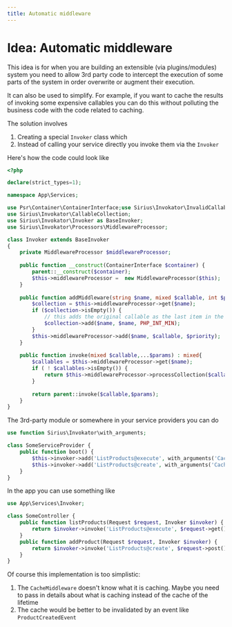 ```yaml
---
title: Automatic middleware
---
```


# Idea: Automatic middleware

This idea is for when you are building an extensible (via plugins/modules) system you need to allow 3rd party code to intercept the execution of some parts of the system in order overwrite or augment their execution.

It can also be used to simplify. For example, if you want to cache the results of invoking some expensive callables you can do this without polluting the business code with the code related to caching.

The solution involves 

1. Creating a special `Invoker` class which
2. Instead of calling your service directly you invoke them via the `Invoker`

Here's how the code could look like

```php
<?php

declare(strict_types=1);

namespace App\Services;

use Psr\Container\ContainerInterface;use Sirius\Invokator\InvalidCallableException;
use Sirius\Invokator\CallableCollection;
use Sirius\Invokator\Invoker as BaseInvoker;
use Sirius\Invokator\Processors\MiddlewareProcessor;

class Invoker extends BaseInvoker
{
    private MiddlewareProcessor $middlewareProcessor;
    
    public function __construct(ContainerInterface $container) {
        parent::__construct($container);
        $this->middlewareProcessor =  new MiddlewareProcessor($this);
    }
    
    public function addMiddleware(string $name, mixed $callable, int $priority = 0) {
        $collection = $this->middlewareProcessor->get($name);
        if ($collection->isEmpty()) {
            // this adds the original callable as the last item in the callables
            $collection->add($name, $name, PHP_INT_MIN);
        }
        $this->middlewareProcessor->add($name, $callable, $priority);
    }
    
    public function invoke(mixed $callable,...$params) : mixed{
        $callables = $this->middlewareProcessor->get($name);
        if ( ! $callables->isEmpty()) {
            return $this->middlewareProcessor->processCollection($callables, ...$params);
        }
        
        return parent::invoke($callable,$params);
    }
}
```

The 3rd-party module or somewhere in your service providers you can do

```php
use function Sirius\Invokator\with_arguments;

class SomeServiceProvider {
    public function boot() {
        $this->invoker->add('ListProducts@execute', with_arguments('CacheMiddleware::cache', arg(0), 10 * 60)); // cache for 10 minutes
        $this->invoker->add('ListProducts@create', with_arguments('CacheMiddleware::forget', arg(0)); // cache for 10 minutes
    }
}
```


In the app you can use something like

```php
use App\Services\Invoker;

class SomeController {
    public function listProducts(Request $request, Invoker $invoker) {
        return $invoker->invoke('ListProducts@execute', $request->get());
    }
    public function addProduct(Request $request, Invoker $invoker) {
        return $invoker->invoke('ListProducts@create', $request->post());
    }
}
```

Of course this implementation is too simplistic:
1. The `CacheMiddleware` doesn't know what it is caching. Maybe you need to pass in details about what is caching instead of the cache of the lifetime
2. The cache would be better to be invalidated by an event like `ProductCreatedEvent`
